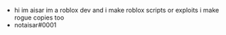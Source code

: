 - hi im aisar im a roblox dev and i make roblox scripts or exploits i make rogue copies too
- notaisar#0001
<!---
ggpix/ggpix is a ✨ special ✨ repository because its `README.md` (this file) appears on your GitHub profile.
You can click the Preview link to take a look at your changes.
--->
